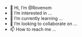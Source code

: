 - 👋 Hi, I’m @Rovenom
- 👀 I’m interested in ...
- 🌱 I’m currently learning ...
- 💞️ I’m looking to collaborate on ...
- 📫 How to reach me ...

<!---
Rovenom/Rovenom is a ✨ special ✨ repository because its `README.md` (this file) appears on your GitHub profile.
You can click the Preview link to take a look at your changes.
--->
